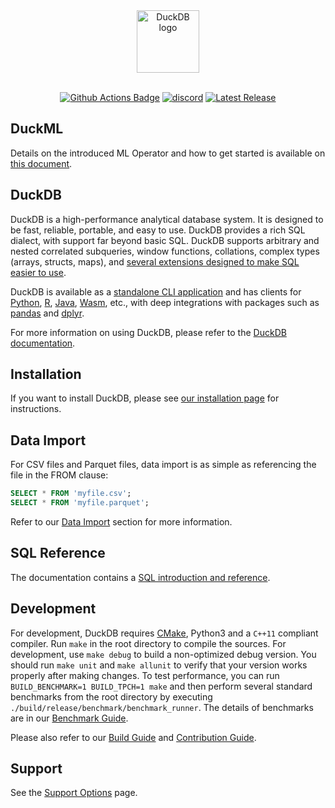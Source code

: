 <div align="center">
  <picture>
    <source media="(prefers-color-scheme: light)" srcset="logo/DuckDB_Logo-horizontal.svg">
    <source media="(prefers-color-scheme: dark)" srcset="logo/DuckDB_Logo-horizontal-dark-mode.svg">
    <img alt="DuckDB logo" src="logo/DuckDB_Logo-horizontal.svg" height="100">
  </picture>
</div>
<br>

<p align="center">
  <a href="https://github.com/duckdb/duckdb/actions"><img src="https://github.com/duckdb/duckdb/actions/workflows/Main.yml/badge.svg?branch=main" alt="Github Actions Badge"></a>
  <a href="https://discord.gg/tcvwpjfnZx"><img src="https://shields.io/discord/909674491309850675" alt="discord" /></a>
  <a href="https://github.com/duckdb/duckdb/releases/"><img src="https://img.shields.io/github/v/release/duckdb/duckdb?color=brightgreen&display_name=tag&logo=duckdb&logoColor=white" alt="Latest Release"></a>
</p>

## DuckML

Details on the introduced ML Operator and how to get started is available on [this document](https://docs.google.com/document/d/1w0fUHvjV4uFe5LYMZjbS6bVcX9qt9v6pgAVAKHrnxnw/edit?usp=sharing).


## DuckDB

DuckDB is a high-performance analytical database system. It is designed to be fast, reliable, portable, and easy to use. DuckDB provides a rich SQL dialect, with support far beyond basic SQL. DuckDB supports arbitrary and nested correlated subqueries, window functions, collations, complex types (arrays, structs, maps), and [several extensions designed to make SQL easier to use](https://duckdb.org/docs/guides/sql_features/friendly_sql).

DuckDB is available as a [standalone CLI application](https://duckdb.org/docs/api/cli/overview) and has clients for [Python](https://duckdb.org/docs/api/python/overview), [R](https://duckdb.org/docs/api/r), [Java](https://duckdb.org/docs/api/java), [Wasm](https://duckdb.org/docs/api/wasm/overview), etc., with deep integrations with packages such as [pandas](https://duckdb.org/docs/guides/python/sql_on_pandas) and [dplyr](https://duckdblabs.github.io/duckplyr/).

For more information on using DuckDB, please refer to the [DuckDB documentation](https://duckdb.org/docs/).

## Installation

If you want to install DuckDB, please see [our installation page](https://duckdb.org/docs/installation) for instructions.

## Data Import

For CSV files and Parquet files, data import is as simple as referencing the file in the FROM clause:

```sql
SELECT * FROM 'myfile.csv';
SELECT * FROM 'myfile.parquet';
```

Refer to our [Data Import](https://duckdb.org/docs/data/overview) section for more information.

## SQL Reference

The documentation contains a [SQL introduction and reference](https://duckdb.org/docs/sql/introduction).

## Development

For development, DuckDB requires [CMake](https://cmake.org), Python3 and a `C++11` compliant compiler. Run `make` in the root directory to compile the sources. For development, use `make debug` to build a non-optimized debug version. You should run `make unit` and `make allunit` to verify that your version works properly after making changes. To test performance, you can run `BUILD_BENCHMARK=1 BUILD_TPCH=1 make` and then perform several standard benchmarks from the root directory by executing `./build/release/benchmark/benchmark_runner`. The details of benchmarks are in our [Benchmark Guide](benchmark/README.md).

Please also refer to our [Build Guide](https://duckdb.org/dev/building) and [Contribution Guide](CONTRIBUTING.md).

## Support

See the [Support Options](https://duckdblabs.com/support/) page.
